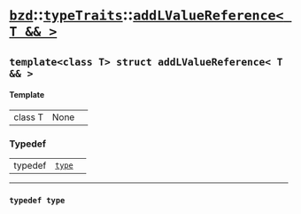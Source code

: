 # [`bzd`](../../../index.md)::[`typeTraits`](../../index.md)::[`addLValueReference< T && >`](../index.md)

## `template<class T> struct addLValueReference< T && >`

#### Template
||||
|---:|:---|:---|
|class T|None||
### Typedef
||||
|---:|:---|:---|
|typedef|[`type`](.)||
------
### `typedef type`

